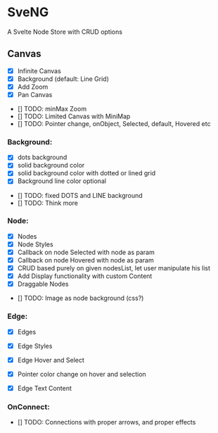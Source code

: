# SveNG
A Svelte Node Store with CRUD options

## Canvas

- [x] Infinite Canvas
- [x] Background (default: Line Grid)
- [x] Add Zoom
- [x] Pan Canvas
- [] TODO: minMax Zoom
- [] TODO: Limited Canvas with MiniMap
- [] TODO: Pointer change, onObject, Selected, default, Hovered etc

### Background:

- [x] dots background
- [x] solid background color
- [x] solid background color with dotted or lined grid
- [x] Background line color optional
- [] TODO: fixed DOTS and LINE background
- [] TODO: Think more

### Node:

- [x] Nodes
- [x] Node Styles
- [x] Callback on node Selected with node as param
- [x] Callback on node Hovered with node as param
- [x] CRUD based purely on given nodesList, let user manipulate his list
- [x] Add Display functionality with custom Content
- [x] Draggable Nodes
- [] TODO: Image as node background (css?)

### Edge:

- [x] Edges
- [x] Edge Styles
- [x] Edge Hover and Select
- [x] Pointer color change on hover and selection
- [x] Edge Text Content


### OnConnect:

- [] TODO: Connections with proper arrows, and proper effects
